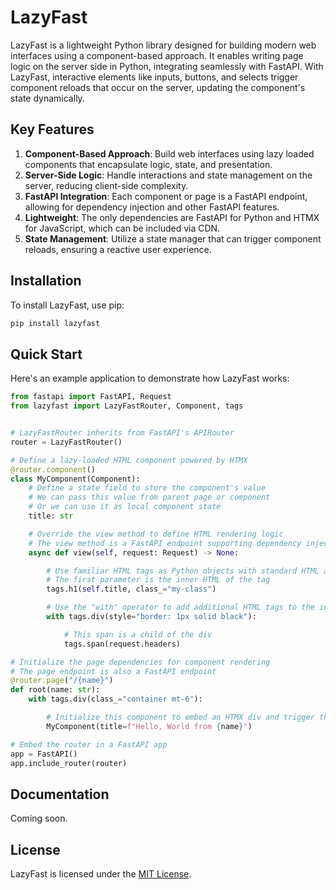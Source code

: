 # LazyFast

LazyFast is a lightweight Python library designed for building modern web interfaces using a component-based approach. It enables writing page logic on the server side in Python, integrating seamlessly with FastAPI. With LazyFast, interactive elements like inputs, buttons, and selects trigger component reloads that occur on the server, updating the component's state dynamically.

## Key Features

1. **Component-Based Approach**: Build web interfaces using lazy loaded components that encapsulate logic, state, and presentation. 
2. **Server-Side Logic**: Handle interactions and state management on the server, reducing client-side complexity.
3. **FastAPI Integration**: Each component or page is a FastAPI endpoint, allowing for dependency injection and other FastAPI features.
4. **Lightweight**: The only dependencies are FastAPI for Python and HTMX for JavaScript, which can be included via CDN.
5. **State Management**: Utilize a state manager that can trigger component reloads, ensuring a reactive user experience.

## Installation

To install LazyFast, use pip:

```bash
pip install lazyfast
```

## Quick Start

Here's an example application to demonstrate how LazyFast works:

```python
from fastapi import FastAPI, Request
from lazyfast import LazyFastRouter, Component, tags


# LazyFastRouter inherits from FastAPI's APIRouter
router = LazyFastRouter()

# Define a lazy-loaded HTML component powered by HTMX
@router.component()
class MyComponent(Component):
    # Define a state field to store the component's value
    # We can pass this value from parent page or component
    # Or we can use it as local component state
    title: str

    # Override the view method to define HTML rendering logic
    # The view method is a FastAPI endpoint supporting dependency injection
    async def view(self, request: Request) -> None:

        # Use familiar HTML tags as Python objects with standard HTML attributes
        # The first parameter is the inner HTML of the tag
        tags.h1(self.title, class_="my-class")

        # Use the "with" operator to add additional HTML tags to the inner HTML
        with tags.div(style="border: 1px solid black"):

            # This span is a child of the div
            tags.span(request.headers)

# Initialize the page dependencies for component rendering
# The page endpoint is also a FastAPI endpoint
@router.page("/{name}")
def root(name: str):
    with tags.div(class_="container mt-6"):

        # Initialize this component to embed an HTMX div and trigger the view method only after the div is rendered
        MyComponent(title=f"Hello, World from {name}")

# Embed the router in a FastAPI app
app = FastAPI()
app.include_router(router)
```


## Documentation

Coming soon.


## License

LazyFast is licensed under the [MIT License](https://github.com/nikirg/lazyfast/blob/main/LICENSE).